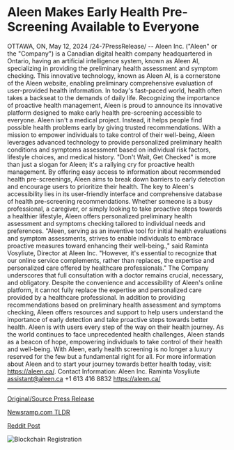# Aleen Makes Early Health Pre-Screening Available to Everyone

OTTAWA, ON, May 12, 2024 /24-7PressRelease/ -- Aleen Inc. ("Aleen" or the "Company") is a Canadian digital health company headquartered in Ontario, having an artificial intelligence system, known as Aleen AI, specializing in providing the preliminary health assessment and symptom checking. This innovative technology, known as Aleen AI, is a cornerstone of the Aleen website, enabling preliminary comprehensive evaluation of user-provided health information.  In today's fast-paced world, health often takes a backseat to the demands of daily life. Recognizing the importance of proactive health management, Aleen is proud to announce its innovative platform designed to make early health pre-screening accessible to everyone.  Aleen isn't a medical project. Instead, it helps people find possible health problems early by giving trusted recommendations. With a mission to empower individuals to take control of their well-being, Aleen leverages advanced technology to provide personalized preliminary health conditions and symptoms assessment based on individual risk factors, lifestyle choices, and medical history.  "Don't Wait, Get Checked" is more than just a slogan for Aleen; it's a rallying cry for proactive health management. By offering easy access to information about recommended health pre-screenings, Aleen aims to break down barriers to early detection and encourage users to prioritize their health.  The key to Aleen's accessibility lies in its user-friendly interface and comprehensive database of health pre-screening recommendations. Whether someone is a busy professional, a caregiver, or simply looking to take proactive steps towards a healthier lifestyle, Aleen offers personalized preliminary health assessment and symptoms checking tailored to individual needs and preferences.   "Aleen, serving as an inventive tool for initial health evaluations and symptom assessments, strives to enable individuals to embrace proactive measures toward enhancing their well-being.," said Raminta Vosyliute, Director at Aleen Inc. "However, it's essential to recognize that our online service complements, rather than replaces, the expertise and personalized care offered by healthcare professionals."   The Company underscores that full consultation with a doctor remains crucial, necessary, and obligatory. Despite the convenience and accessibility of Aleen's online platform, it cannot fully replace the expertise and personalized care provided by a healthcare professional.  In addition to providing recommendations based on preliminary health assessment and symptoms checking, Aleen offers resources and support to help users understand the importance of early detection and take proactive steps towards better health. Aleen is with users every step of the way on their health journey. As the world continues to face unprecedented health challenges, Aleen stands as a beacon of hope, empowering individuals to take control of their health and well-being. With Aleen, early health screening is no longer a luxury reserved for the few but a fundamental right for all.  For more information about Aleen and to start your journey towards better health today, visit: https://aleen.ca/.  Contact Information: Aleen Inc. Raminta Vosyliute assistant@aleen.ca +1 613 416 8832 https://aleen.ca/ 

---

[Original/Source Press Release](https://www.24-7pressrelease.com/press-release/510803/aleen-makes-early-health-pre-screening-available-to-everyone)
                    

[Newsramp.com TLDR](https://newsramp.com/curated-news/aleen-inc-launches-innovative-ai-platform-for-early-health-pre-screening/e2fd20f4a578452bae41d728352b1de8) 

 



[Reddit Post](https://www.reddit.com/r/HealthCareNewsInfo/comments/1cq24k8/aleen_inc_launches_innovative_ai_platform_for/) 



![Blockchain Registration](https://cdn.newsramp.app/24-7PressRelease/qrcode/245/12/pearsqgK.webp)